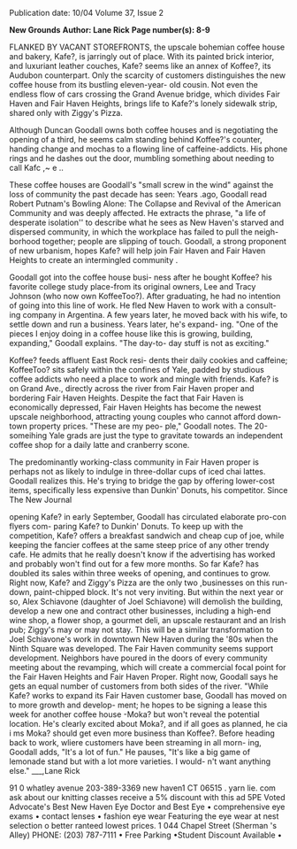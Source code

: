 Publication date: 10/04
Volume 37, Issue 2

**New Grounds**
**Author: Lane Rick**
**Page number(s): 8-9**

FLANKED BY VACANT STOREFRONTS, the
upscale bohemian coffee house and bakery,
Kafe?, is jarringly out of place. With its
painted brick interior, and luxuriant leather
couches, Kafe? seems like an annex of
Koffee?, its Audubon counterpart. Only the
scarcity of customers distinguishes the new
coffee house from its bustling eleven-year-
old cousin. Not even the endless flow of cars
crossing the Grand Avenue bridge, which
divides Fair Haven and Fair Haven Heights,
brings life to Kafe?'s lonely sidewalk strip,
shared only with Ziggy's Pizza.

Although Duncan Goodall owns both
coffee houses and is negotiating the opening
of a third, he seems calm standing behind
Koffee?'s counter, handing change and
mochas to a flowing line of caffeine-addicts.
His phone rings and he dashes out the door,
mumbling something about needing to call
Kafc
,~
e ..

These coffee houses are Goodall's
"small screw in the wind" against the loss of
community the past decade has seen: Years
.ago,
Goodall
read
Robert
Putnam's
Bowling Alone: The Collapse and
Revival of the American Community
and was deeply affected. He extracts the
phrase, "a life of desperate isolation'' to
describe what he sees as New Haven's
starved and dispersed community, in which
the workplace has failed to pull the neigh-
borhood together; people are slipping of
touch. Goodall, a strong proponent of new
urbanism, hopes Kafe? will help join Fair
Haven and Fair Haven Heights to create an
intermingled community .

Goodall got into the coffee house busi-
ness after he bought Koffee?
his favorite
college study place-from its original owners,
Lee and Tracy Johnson (who now own
KoffeeToo?). After graduating, he had no
intention of going into this line of work.
He fled New Haven to work with a consult-
ing company in Argentina. A few years later,
he moved back with his wife, to settle down
and run a business. Years later, he's expand-
ing. "One of the pieces I enjoy doing in a
coffee house like this is growing, building,
expanding," Goodall explains. "The day-to-
day stuff is not as exciting."

Koffee? feeds affluent East Rock resi-
dents their daily cookies and caffeine;
KoffeeToo? sits safely within the confines of
Yale, padded by studious coffee addicts who
need a place to work and mingle with
friends. Kafe? is on Grand Ave., directly
across the river from Fair Haven proper and
bordering Fair Haven Heights. Despite the
fact that Fair Haven is economically
depressed, Fair Haven Heights has become
the newest upscale neighborhood, attracting
young couples who cannot afford down-
town property prices. "These are my peo-
ple," Goodall notes. The 20-someihing Yale
grads are just the type to gravitate towards
an independent coffee shop for a daily latte
and cranberry scone.

The
predominantly
working-class
community in Fair Haven proper is perhaps
not as likely to indulge in three-dollar cups
of iced chai lattes. Goodall realizes this.
He's trying to bridge the gap by offering
lower-cost items, specifically less expensive
than Dunkin' Donuts, his competitor. Since
The New Journal


opening Kafe? in early September, Goodall
has circulated elaborate pro-con flyers com-
paring Kafe? to Dunkin' Donuts. To keep
up with the competition, Kafe? offers a
breakfast sandwich and cheap cup of joe,
while keeping the fancier coffees at the same
steep price of any other trendy cafe. He
admits that he really doesn't know if the
advertising has worked and probably won't
find out for a few more months. So far
Kafe? has doubled its sales within three
weeks of opening, and continues to grow.
Right now, Kafe? and Ziggy's Pizza are
the only two ,businesses on this run-down,
paint-chipped block. It's not very inviting.
But within the next year or so, Alex
Schiavone (daughter of Joel Schiavone) will
demolish the building, develop a new one
and contract other businesses, including a
high-end wine shop, a flower shop, a
gourmet deli, an upscale restaurant and an
Irish pub; Ziggy's may or may not stay. This
will be a similar transformation to Joel
Schiavone's work in downtown New Haven
during the '80s when the Ninth Square was
developed.
The Fair Haven community
seems
support
development.
Neighbors have poured in the doors of every
community meeting about the revamping,
which will create a commercial focal point
for the Fair Haven Heights and Fair Haven
Proper.
Right now, Goodall says he gets an
equal number of customers from both sides
of the river. "While Kafe? works to expand its
Fair Haven customer base, Goodall has
moved on to more growth and develop-
ment; he hopes to be signing a lease this
week
for
another
coffee
house
-Moka?
but won't reveal the potential
location. He's clearly excited about Moka?,
and if all goes as planned, he cia i ms Moka?
should get even more business than Koffee?.
Before heading back to work, wliere
customers have been streaming in all morn-
ing, Goodall adds, "It's a lot of fun." He
pauses, "It's like a big game of lemonade
stand but with a lot more varieties. I would-
n't want anything else."
___,Lane Rick


91 0 whatley avenue
203-389-3369
new haven1 CT 06515
. yarn lie. com
ask about our knitting classes
receive a 5% discount with this ad
5PE
Voted Advocate's
Best New Haven Eye Doctor
and Best Eye
• comprehensive eye exams
• contact lenses
• fashion eye wear
Featuring the
eye wear at
nest selection o better
ranteed lowest prices.
1 044 Chapel Street (Sherman 's Alley)
PHONE: (203) 787-7111 • Free Parking
•Student Discount Available •